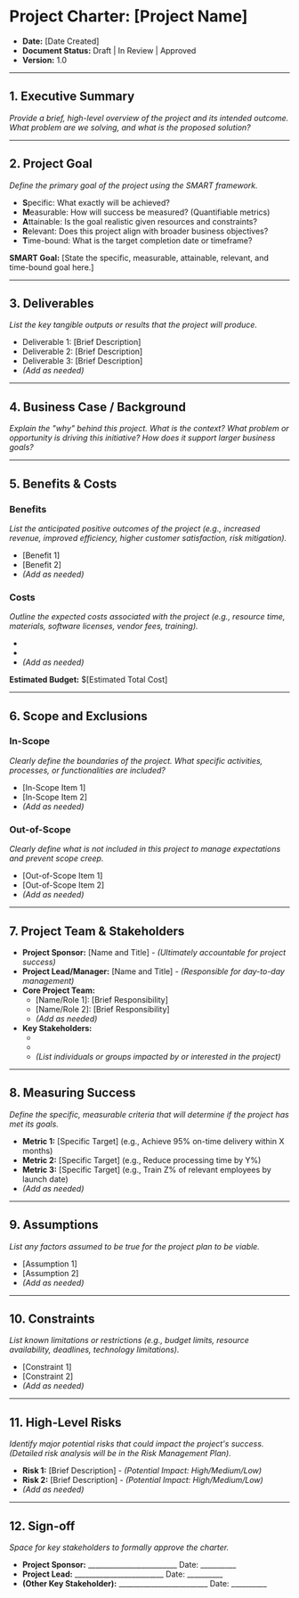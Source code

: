 # Project Charter: [Project Name]

* **Date:** [Date Created]
* **Document Status:** Draft | In Review | Approved
* **Version:** 1.0

---

## 1. Executive Summary

_Provide a brief, high-level overview of the project and its intended outcome. What problem are we solving, and what is the proposed solution?_

---

## 2. Project Goal

_Define the primary goal of the project using the SMART framework._

* **S**pecific: What exactly will be achieved?
* **M**easurable: How will success be measured? (Quantifiable metrics)
* **A**ttainable: Is the goal realistic given resources and constraints?
* **R**elevant: Does this project align with broader business objectives?
* **T**ime-bound: What is the target completion date or timeframe?

**SMART Goal:** [State the specific, measurable, attainable, relevant, and time-bound goal here.]

---

## 3. Deliverables

_List the key tangible outputs or results that the project will produce._

* Deliverable 1: [Brief Description]
* Deliverable 2: [Brief Description]
* Deliverable 3: [Brief Description]
* *(Add as needed)*

---

## 4. Business Case / Background

_Explain the "why" behind this project. What is the context? What problem or opportunity is driving this initiative? How does it support larger business goals?_

---

## 5. Benefits & Costs

### **Benefits**
_List the anticipated positive outcomes of the project (e.g., increased revenue, improved efficiency, higher customer satisfaction, risk mitigation)._

* [Benefit 1]
* [Benefit 2]
* *(Add as needed)*

### **Costs**
_Outline the expected costs associated with the project (e.g., resource time, materials, software licenses, vendor fees, training)._

* [Cost Category 1]: [Details/Estimate]
* [Cost Category 2]: [Details/Estimate]
* *(Add as needed)*

**Estimated Budget:** $[Estimated Total Cost]

---

## 6. Scope and Exclusions

### **In-Scope**
_Clearly define the boundaries of the project. What specific activities, processes, or functionalities are included?_

* [In-Scope Item 1]
* [In-Scope Item 2]
* *(Add as needed)*

### **Out-of-Scope**
_Clearly define what is *not* included in this project to manage expectations and prevent scope creep._

* [Out-of-Scope Item 1]
* [Out-of-Scope Item 2]
* *(Add as needed)*

---

## 7. Project Team & Stakeholders

* **Project Sponsor:** [Name and Title] - _(Ultimately accountable for project success)_
* **Project Lead/Manager:** [Name and Title] - _(Responsible for day-to-day management)_
* **Core Project Team:**
    * [Name/Role 1]: [Brief Responsibility]
    * [Name/Role 2]: [Brief Responsibility]
    * *(Add as needed)*
* **Key Stakeholders:**
    * [Name/Group 1]: [Interest/Influence]
    * [Name/Group 2]: [Interest/Influence]
    * *(List individuals or groups impacted by or interested in the project)*

---

## 8. Measuring Success

_Define the specific, measurable criteria that will determine if the project has met its goals._

* **Metric 1:** [Specific Target] (e.g., Achieve 95% on-time delivery within X months)
* **Metric 2:** [Specific Target] (e.g., Reduce processing time by Y%)
* **Metric 3:** [Specific Target] (e.g., Train Z% of relevant employees by launch date)
* *(Add as needed)*

---

## 9. Assumptions

_List any factors assumed to be true for the project plan to be viable._

* [Assumption 1]
* [Assumption 2]
* *(Add as needed)*

---

## 10. Constraints

_List known limitations or restrictions (e.g., budget limits, resource availability, deadlines, technology limitations)._

* [Constraint 1]
* [Constraint 2]
* *(Add as needed)*

---

## 11. High-Level Risks

_Identify major potential risks that could impact the project's success. (Detailed risk analysis will be in the Risk Management Plan)._

* **Risk 1:** [Brief Description] - _(Potential Impact: High/Medium/Low)_
* **Risk 2:** [Brief Description] - _(Potential Impact: High/Medium/Low)_
* *(Add as needed)*

---

## 12. Sign-off

_Space for key stakeholders to formally approve the charter._

* **Project Sponsor:** _________________________ Date: __________
* **Project Lead:** _________________________ Date: __________
* **(Other Key Stakeholder):** _________________________ Date: __________